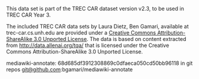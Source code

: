 This data set is part of the TREC CAR dataset version v2.3, to be used
in TREC CAR Year 3.


The included TREC CAR data sets by Laura Dietz, Ben Gamari, available 
at trec-car.cs.unh.edu are provided under a <a rel="license"
href="http://creativecommons.org/licenses/by-sa/3.0/deed.en_US">Creative
Commons Attribution-ShareAlike 3.0 Unported License</a>. The data is
based on content extracted from http://data.allenai.org/tqa/  that is 
licensed under the Creative Commons Attribution-ShareAlike 3.0 Unported
License.

mediawiki-annotate: 68d685df3912308869c0dfaeca050cd50bb96118 
 in git repos git@github.com:bgamari/mediawiki-annotate

